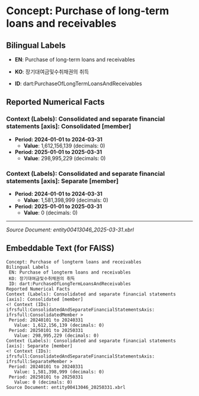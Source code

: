 # Concept: Purchase of long-term loans and receivables

## Bilingual Labels
- **EN**: Purchase of long-term loans and receivables
- **KO**: 장기대여금및수취채권의 취득

- **ID**: dart:PurchaseOfLongTermLoansAndReceivables

## Reported Numerical Facts

### **Context (Labels): Consolidated and separate financial statements [axis]: Consolidated [member]**
<!-- Context (IDs): ifrs-full:ConsolidatedAndSeparateFinancialStatementsAxis: ifrs-full:ConsolidatedMember -->
- **Period: 2024-01-01 to 2024-03-31**
  - **Value**: 1,612,156,139 (decimals: 0)
- **Period: 2025-01-01 to 2025-03-31**
  - **Value**: 298,995,229 (decimals: 0)

### **Context (Labels): Consolidated and separate financial statements [axis]: Separate [member]**
<!-- Context (IDs): ifrs-full:ConsolidatedAndSeparateFinancialStatementsAxis: ifrs-full:SeparateMember -->
- **Period: 2024-01-01 to 2024-03-31**
  - **Value**: 1,581,398,999 (decimals: 0)
- **Period: 2025-01-01 to 2025-03-31**
  - **Value**: 0 (decimals: 0)

---
*Source Document: entity00413046_2025-03-31.xbrl*
## Embeddable Text (for FAISS)
```text
Concept: Purchase of longterm loans and receivables
Bilingual Labels
 EN: Purchase of longterm loans and receivables
 KO: 장기대여금및수취채권의 취득
 ID: dart:PurchaseOfLongTermLoansAndReceivables
Reported Numerical Facts
Context (Labels): Consolidated and separate financial statements [axis]: Consolidated [member]
<! Context (IDs): ifrsfull:ConsolidatedAndSeparateFinancialStatementsAxis: ifrsfull:ConsolidatedMember >
 Period: 20240101 to 20240331
   Value: 1,612,156,139 (decimals: 0)
 Period: 20250101 to 20250331
   Value: 298,995,229 (decimals: 0)
Context (Labels): Consolidated and separate financial statements [axis]: Separate [member]
<! Context (IDs): ifrsfull:ConsolidatedAndSeparateFinancialStatementsAxis: ifrsfull:SeparateMember >
 Period: 20240101 to 20240331
   Value: 1,581,398,999 (decimals: 0)
 Period: 20250101 to 20250331
   Value: 0 (decimals: 0)
Source Document: entity00413046_20250331.xbrl
```